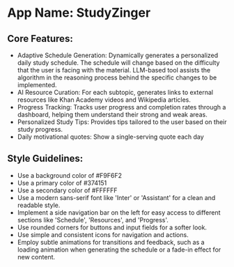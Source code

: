 # **App Name**: StudyZinger

## Core Features:

- Adaptive Schedule Generation: Dynamically generates a personalized daily study schedule. The schedule will change based on the difficulty that the user is facing with the material. LLM-based tool assists the algorithm in the reasoning process behind the specific changes to be implemented.
- AI Resource Curation: For each subtopic, generates links to external resources like Khan Academy videos and Wikipedia articles.
- Progress Tracking: Tracks user progress and completion rates through a dashboard, helping them understand their strong and weak areas.
- Personalized Study Tips: Provides tips tailored to the user based on their study progress.
- Daily motivational quotes: Show a single-serving quote each day

## Style Guidelines:

- Use a background color of #F9F6F2
- Use a primary color of #374151
- Use a secondary color of #FFFFFF
- Use a modern sans-serif font like 'Inter' or 'Assistant' for a clean and readable style.
- Implement a side navigation bar on the left for easy access to different sections like 'Schedule', 'Resources', and 'Progress'.
- Use rounded corners for buttons and input fields for a softer look.
- Use simple and consistent icons for navigation and actions.
- Employ subtle animations for transitions and feedback, such as a loading animation when generating the schedule or a fade-in effect for new content.